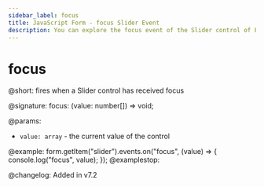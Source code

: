 ```yaml
---
sidebar_label: focus
title: JavaScript Form - focus Slider Event 
description: You can explore the focus event of the Slider control of Form in the documentation of the DHTMLX JavaScript UI library. Browse developer guides and API reference, try out code examples and live demos, and download a free 30-day evaluation version of DHTMLX Suite.
---
```


# focus

@short: fires when a Slider control has received focus

@signature: focus: (value: number[]) => void;

@params:
- `value: array` - the current value of the control

@example:
form.getItem("slider").events.on("focus", (value) => {
    console.log("focus", value);
});
@examplestop:

@changelog: Added in v7.2
